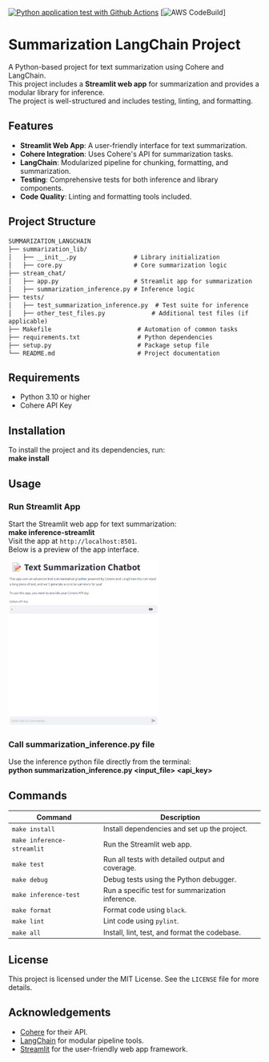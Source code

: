 [![Python application test with Github Actions](https://github.com/Ghouma-workspace/Summerization_LangChain/actions/workflows/new_CI.yml/badge.svg)](https://github.com/Ghouma-workspace/Summerization_LangChain/actions/workflows/CI-testing.yml)
[![AWS CodeBuild](https://codebuild.eu-west-3.amazonaws.com/badges?uuid=eyJlbmNyeXB0ZWREYXRhIjoiMUlRMUFVMDNwUFVTNHhFcjhBUk1SL1hZSXcyNWw3NXo0eHgyMkJ6dFpZYVIzK0NDL0c3VXVHUXBVTDJlTkY3VWV5ZDhsVys3Q0tGMlFBV1RWR1RTQkxRPSIsIml2UGFyYW1ldGVyU3BlYyI6ImJETk9rM3krcnR6ZHk5M1EiLCJtYXRlcmlhbFNldFNlcmlhbCI6MX0%3D&branch=main)]

# Summarization LangChain Project

A Python-based project for text summarization using Cohere and LangChain.  
This project includes a **Streamlit web app** for summarization and provides a modular library for inference.  
The project is well-structured and includes testing, linting, and formatting.

## Features
- **Streamlit Web App**: A user-friendly interface for text summarization.
- **Cohere Integration**: Uses Cohere's API for summarization tasks.
- **LangChain**: Modularized pipeline for chunking, formatting, and summarization.
- **Testing**: Comprehensive tests for both inference and library components.
- **Code Quality**: Linting and formatting tools included.

## Project Structure
```
SUMMARIZATION_LANGCHAIN  
├── summarization_lib/  
│   ├── __init__.py                # Library initialization  
│   ├── core.py                    # Core summarization logic  
├── stream_chat/  
│   ├── app.py                     # Streamlit app for summarization  
│   ├── summarization_inference.py # Inference logic  
├── tests/  
│   ├── test_summarization_inference.py  # Test suite for inference  
│   ├── other_test_files.py             # Additional test files (if applicable)  
├── Makefile                        # Automation of common tasks  
├── requirements.txt                # Python dependencies  
├── setup.py                        # Package setup file  
└── README.md                       # Project documentation  
```

## Requirements
- Python 3.10 or higher
- Cohere API Key

## Installation
To install the project and its dependencies, run:  
**make install**

## Usage
### Run Streamlit App
Start the Streamlit web app for text summarization:  
**make inference-streamlit**  
Visit the app at `http://localhost:8501`.  
Below is a preview of the app interface.  
<div>
    <img src="assets/streamlit_app.png" width="300">
</div>

### Call summarization_inference.py file
Use the inference python file directly from the terminal:  
**python summarization_inference.py <input_file> <api_key>**

## Commands
| Command                | Description                                             |
|------------------------|---------------------------------------------------------|
| `make install`         | Install dependencies and set up the project.            |
| `make inference-streamlit` | Run the Streamlit web app.                       |
| `make test`            | Run all tests with detailed output and coverage.        |
| `make debug`           | Debug tests using the Python debugger.                  |
| `make inference-test`  | Run a specific test for summarization inference.        |
| `make format`          | Format code using `black`.                              |
| `make lint`            | Lint code using `pylint`.                               |
| `make all`             | Install, lint, test, and format the codebase.           |

## License
This project is licensed under the MIT License. See the `LICENSE` file for more details.

## Acknowledgements
- [Cohere](https://cohere.ai) for their API.
- [LangChain](https://langchain.com) for modular pipeline tools.
- [Streamlit](https://streamlit.io) for the user-friendly web app framework.